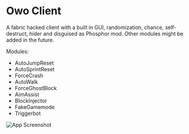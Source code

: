 # Owo Client

A fabric hacked client with a built in GUI, randomization, chance, self-destruct, hider and disguised as Phosphor mod. Other modules might be added in the future.

Modules:
- AutoJumpReset
- AutoSprintReset
- ForceCrash
- AutoWalk
- ForceGhostBlock
- AimAssist
- BlockInjector
- FakeGamemode
- Triggerbot

![App Screenshot](https://media.discordapp.net/attachments/1078510402377359380/1127419310760001607/image.png?width=444&height=671)

